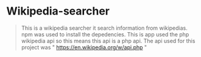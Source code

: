 # Wikipedia-searcher

> This is a wikipedia searcher it search information from wikipedias.
> npm was used to install the depedencies.
> This is app used the php wikipedia api so this means this api is a php api.
> The api  used for this project was " https://en.wikipedia.org/w/api.php "
